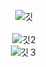 <div align="center">

![깃](https://github.com/yoonseo232/yoonseo232/assets/99568268/c24420e5-a516-4944-b867-53a9870da15d)
<br/>
<br/>
![깃2](https://github.com/yoonseo232/yoonseo232/assets/99568268/f485468b-1551-4e14-8abb-097d4567bce1)
<br/>
![깃３](https://github.com/yoonseo232/yoonseo232/assets/99568268/ea1eb85e-a2a6-4c29-b510-ddd961497591)
</div>


